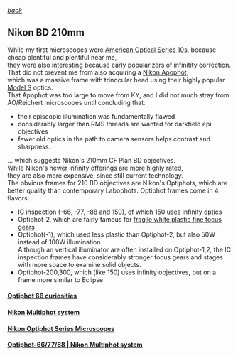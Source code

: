 *[back](../)*  
## Nikon BD 210mm  
While my first microscopes were [American Optical Series 10s](https://user.xmission.com/~psneeley/Personal/Microscope.htm), because cheap plentiful and plentiful near me,  
they were also interesting because early popularizers of infinitity correction.  
That did not prevent me from also acquiring a [Nikon Apophot](https://www.microscopyu.com/museum/nikon-apophot-table-microscope),  
which was a massive frame with trinocular head using their highly popular [Model S](https://www.microscopyu.com/museum/model-s-microscope) optics.  
That Apophot was too large to move from KY, and I did not much stray from AO/Reichert microscopes
until concluding that:  
* their episcopic illumination was fundamentally flawed  
* considerably larger than RMS threads are wanted for darkfield epi objectives  
* fewer old optics in the path to camera sensors helps contrast and sharpness.  

... which suggests Nikon's 210mm CF Plan BD objectives.  
While Nikon's newer infinity offerings are more highly rated,  
they are also more expensive, since still current technology.  
The obvious frames for 210 BD objectives are Nikon's Optiphots,
which are better quality than contemporary Labophots.
Optiphot frames come in 4 flavors:
* IC inspection (-66, -77, [-88](https://www.microscopyu.com/museum/optiphot-88-ic-inspection-microscope) and 150), of which 150 uses infinity optics  
* Optiphot-2, which are fairly famous for [fragile white plastic fine focus gears](https://www.microscopesolutions.com/product-page/nikon-labophot-2-optiphot-2-te200-300-fine-focus)  
* Optiphot(-1), which used less plastic than Optiphot-2, but also 50W instead of 100W illumination  
  Although an vertical illuminator are often installed on Optiphot-1,2, the IC inspection frames
  have considerably stronger focus gears and stages with more space to examine solid objects.  
* Optiphot-200,300, which (like 150) uses infinity objectives, but on a frame more similar to Eclipse  

#### [Optiphot 66 curiosities](https://www.photomacrography.net/forum/viewtopic.php?f=25&t=43374)  
#### [Nikon Multiphot system](https://www.prc68.com/I/Multiphot.html#Optiphot)  
#### [Nikon Optiphot Series Microscopes](https://lavinia.as.arizona.edu/~mtuell/scopes/Optiphot.php)  
#### [Optiphot-66/77/88 | Nikon Multiphot system](http://www.prc68.com/I/Multiphot.html#Optiphot)  
